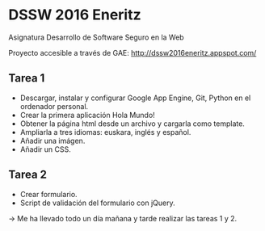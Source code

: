 # DSSW 2016 Eneritz
Asignatura Desarrollo de Software Seguro en la Web

Proyecto accesible a través de GAE: http://dssw2016eneritz.appspot.com/

## Tarea 1

- Descargar, instalar y configurar Google App Engine, Git, Python en el ordenador personal.
- Crear la primera aplicación Hola Mundo!
- Obtener la página html desde un archivo y cargarla como template.
- Ampliarla a tres idiomas: euskara, inglés y español.
- Añadir una imágen.
- Añadir un CSS.

## Tarea 2

- Crear formulario.
- Script de validación del formulario con jQuery.

-> Me ha llevado todo un día mañana y tarde realizar las tareas 1 y 2.
